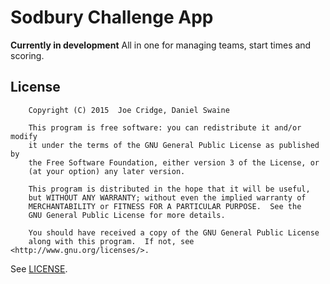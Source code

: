 # Sodbury Challenge App

**Currently in development**
All in one for managing teams, start times and scoring.

## License

```
    Copyright (C) 2015  Joe Cridge, Daniel Swaine

    This program is free software: you can redistribute it and/or modify
    it under the terms of the GNU General Public License as published by
    the Free Software Foundation, either version 3 of the License, or
    (at your option) any later version.

    This program is distributed in the hope that it will be useful,
    but WITHOUT ANY WARRANTY; without even the implied warranty of
    MERCHANTABILITY or FITNESS FOR A PARTICULAR PURPOSE.  See the
    GNU General Public License for more details.

    You should have received a copy of the GNU General Public License
    along with this program.  If not, see <http://www.gnu.org/licenses/>.
```

See [LICENSE](https://raw.githubusercontent.com/danielswaine/SodburyChallenge/master/LICENSE).
